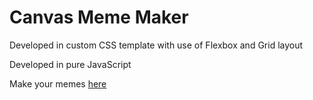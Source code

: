 # Canvas Meme Maker
 
 Developed in custom CSS template with use of Flexbox and Grid layout

 Developed in pure JavaScript

 Make your memes [here](https://projects.kantas.net/memeMaker/)
